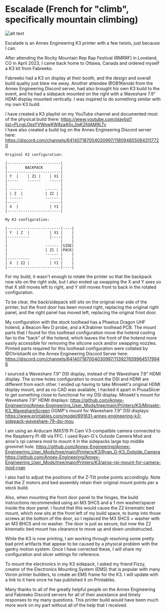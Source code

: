 # Escalade (French for "climb", specifically mountain climbing)

![alt text](https://github.com/OldGuyMeltsPlastic/Escalade/blob/main/images/Escalade_Full_Frontal_View.jpg?raw=true)

Escalade is an Annex Engineering K3 printer with a few twists, just because I can.

After attending the Rocky Mountain Rep Rap Festival (RMRRF) in Loveland, CO in April 2023, I came back home to Ottawa, Canada and ordered myself a K3 kit from Fabreeko.

Fabreeko had a K3 on display at their booth, and the design and overall build quality just blew me away.
Another attendee @OB1Kenobi from the Annex Engineering Discord server, had also brought his own K3 build to the event, and he had a sidepack mounted on the right with a Waveshare 7.9" HDMI display mounted vertically.
I was inspired to do something similar with my own K3 build.

I have created a K3 playlist on my YouTube channel and documented most of the physical build there:
https://www.youtube.com/playlist?list=PLngLOesYVWnwKW8zaA5v_0eK2fdAM9LTv<br>
I have also created a build log on the Annex Engineering Discord server here:
https://discord.com/channels/641407187004030997/1180948550843117720

```
Original K3 configuration:

|------------------------|
|        BACKPACK        |
|------------------------|
| Y  |    | Z1 |    | X1 |
|-----    ------    -----|
|                        |
| ------          ------ |
| | Z  |          | Z2 | |
| ------          ------ |
|-----              -----|
| X  |              | Y1 |
|------------------------|

My K3 configuration:

|------------------------|----|
| Y  | Z  |         | X1 |    |
|----------         |----|    |
|                        |    |
|                 ------ |SIDE|
|                 | Z1 | |PACK|
|                 ------ |    |
|----------         -----|    |
| X  | Z2 |         | Y1 |    |
|------------------------|----|
```

For my build, it wasn't enough to rotate the printer so that the backpack now sits on the right side, but I also ended up swapping the X and Y axes so that X still moves left to right, and Y still moves front to back in the rotated configuration.

To be clear, the back/sidepack still sits on the original rear side of the printer, but the front door has been moved right, replacing the original right panel, and the right panel has moved left, replacing the original front door.

My configuration with the stock toolhead has a Phaetus Dragon UHF hotend, a Beacon Rev D probe, and a K3rabiner toolhead PCB. The mount parts that I found for this toolhead configuration move the hotend cooling fan to the "back" of the hotend, which leaves the front of the hotend more easily accessible for removing the silicone sock and/or swapping nozzles. Printed parts required for this toolhead configuration were collated by @ChristianN on the Annex Engineering Discord Server here: https://discord.com/channels/641407187004030997/1139276599645179946

I sourced a Waveshare 7.9" DSI display, instead of the Waveshare 7.9" HDMI display. The screw holes configuration to mount the DSI and HDMI are different from each other. I ended up having to take Minsekt's original HDMI display mount, and as no CAD was available, I hacked it apart in PrusaSlicer to get something close to functional for my DSI display.
Minsekt's mount for Waveshare 7.9" HDMI displays: https://github.com/Annex-Engineering/Annex-Engineering_User_Mods/tree/main/Printers/K3/Minsekt-K3_WaveshareScreen
OGMP's mount for Waveshare 7.9" DSI displays: https://www.printables.com/model/691631-annex-engineering-k3-sidepack-waveshare-79-dsi-mou

I am using an Arducam IMX519 Pi Cam V3-compatible camera connected to the Raspberry Pi 4B via FFC. I used Ryan-G's Outside Camera Mod and airox's rpi camera mod to mount it in the sidepacks large top middle grommet hole.
https://github.com/Annex-Engineering/Annex-Engineering_User_Mods/tree/main/Printers/K3/Ryan_G-K3_Outside_Camera
https://github.com/Annex-Engineering/Annex-Engineering_User_Mods/tree/main/Printers/K3/airox-rpi-mount-for-camera-mod-ryan

I also had to adjust the positions of the Z-Tilt probe points accordingly. Note that the Z motors and bed assembly retain their original mount points per a stock build.

Also, when mounting the front door panel to the hinges, the build instructions recommended using an M3 SHCS and a 1 mm washer/spacer inside the door panel. I found that this would cause the Z2 kinematic bed mount, which now sits at the front left of my build space, to bump into those screws at the bottom of the door, so I replaced the M3 SHCS + washer with an M3 BHCS and no washer. The door is just as secure, but now the Z2 kinematic bed mount has clearance to move up and down unobstructed.

While the K3 is now printing, I am working through resolving some pretty bad print artifacts that appear to be caused by a physical problem with the gantry motion system. Once I have corrected these, I will share my configuration and slicer settings for reference.

To mount the electronics in my K3 sidepack, I asked my friend Fizzy, creator of the Electronics Mounting System (EMS) that is popular with many Voron printer builders, to create an EMS frame for the K3. I will update with a link to it here once he has published it on Printables.

Many thanks to all of the greatly helpful people on the Annex Engineering and Fabreeko Discord servers for all of their assistance and timely responses to my many questions. This printer build would have been much more work on my part without all of the help that I received.
